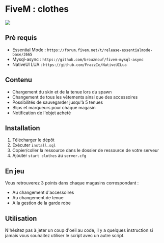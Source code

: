 # FiveM : clothes

<img src=https://i.imgur.com/F9GiplI.jpg>

## Prè requis
* Essential Mode : ```https://forum.fivem.net/t/release-essentialmode-base/3665```
* Mysql-async : ```https://github.com/brouznouf/fivem-mysql-async```
* NativeUI LUA : ```https://github.com/FrazzIe/NativeUILua```

## Contenu
* Chargement du skin et de la tenue lors du spawn
* Changement de tous les vêtements ainsi que des accessoires
* Possibilités de sauvegarder jusqu'à 5 tenues
* Blips et marqueurs pour chaque magasin
* Notification de l'objet acheté

## Installation 
1. Télécharger le dépôt 
2. Exécuter ```install.sql```
3. Copier/coller la ressource dans le dossier de ressource de votre serveur
4. Ajouter ```start clothes``` au ```server.cfg```

## En jeu
Vous retrouverez 3 points dans chaque magasins correspondant :
* Au changement d'accessoires
* Au changement de tenue
* A la gestion de la garde robe

## Utilisation
N'hésitez pas à jeter un coup d'oeil au code, il y a quelques instruction si jamais vous souhaitez utiliser le script avec un autre script.
